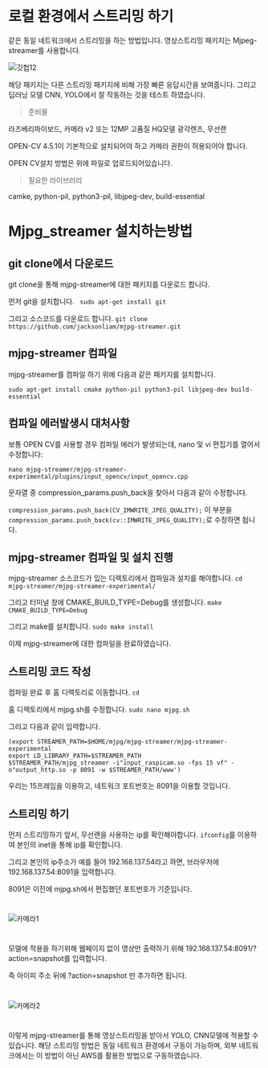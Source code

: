 # 로컬 환경에서 스트리밍 하기

같은 동일 네트워크에서 스트리밍을 하는 방법입니다.
영상스트리밍 패키지는 Mjpeg-streamer를 사용합니다.

![깃헙12](https://user-images.githubusercontent.com/77596373/133740319-c13ac05f-605c-4223-bc97-e8094c7424b4.PNG)


해당 패키지는 다른 스트리밍 패키지에 비해 가장 빠른 응답시간을 보여줍니다.
그리고 딥러닝 모델 CNN, YOLO에서 잘 작동하는 것을 테스트 하였습니다.



>준비물

라즈베리파이보드, 카메라 v2 또는 12MP 고품질 HQ모델 광각렌즈, 무선랜

OPEN-CV 4.5.1이 기본적으로 설치되어야 하고 카메라 권한이 허용되어야 합니다.

OPEN CV설치 방법은 위에 파일로 업로드되어있습니다.

>필요한 라이브러리

camke, python-pil, python3-pil, libjpeg-dev, build-essential



# Mjpg_streamer 설치하는방법

## git clone에서 다운로드
git clone을 통해 mjpg-streamer에 대한 패키지를 다운로드 합니다.


먼저 git을 설치합니다.
``` sudo apt-get install git```

그리고 소스코드를 다운로드 합니다.
``` git clone https://github.com/jacksonliam/mjpg-streamer.git ```

## mjpg-streamer 컴파일

mjpg-streamer를 컴파일 하기 위에 다음과 같은 패키지를 설치합니다.

``` sudo apt-get install cmake python-pil python3-pil libjpeg-dev build-essential  ```

## 컴파일 에러발생시 대처사항

보통 OPEN CV를 사용할 경우 컴파일 에러가 발생되는데, nano 및 vi 편집기를 열어서 수정합니다:

``` nano mjpg-streamer/mjpg-streamer-experimental/plugins/input_opencv/input_opencv.cpp ```

문자열 중 compression_params.push_back을 찾아서 다음과 같이 수정합니다.

```compression_params.push_back(CV_IMWRITE_JPEG_QUALITY);``` 이 부분을
```compression_params.push_back(cv::IMWRITE_JPEG_QUALITY);```로 수정하면 됩니다.

## mjpg-streamer 컴파일 및 설치 진행

mjpg-streamer 소스코드가 있는 디렉토리에서 컴파일과 설치를 해야합니다.
``` cd mjpg-streamer/mjpg-streamer-experimental/ ```

그리고 터미널 창에 CMAKE_BUILD_TYPE=Debug를 생성합니다.
``` make CMAKE_BUILD_TYPE=Debug ```

그리고 make를 설치합니다.
``` sudo make install ```

이제 mjpg-streamer에 대한 컴파일을 완료하였습니다. 

## 스트리밍 코드 작성

컴파일 완료 후 홈 디렉토리로 이동합니다. 
``` cd ```

홈 디렉토리에서 mjpg.sh를 수정합니다. 
``` sudo nano mjpg.sh ```

그리고 다음과 같이 입력합니다. 

``` 
(export STREAMER_PATH=$HOME/mjpg/mjpg-streamer/mjpg-streamer-experimental
export LD_LIBRARY_PATH=$STREAMER_PATH
$STREAMER_PATH/mjpg_streamer -i"input_raspicam.so -fps 15 vf" -o"output_http.so -p 8091 -w $STREAMER_PATH/www')

```
우리는 15프레임을 이용하고, 네트워크 포트번호는 8091을 이용할 것입니다.

## 스트리밍 하기

먼저 스트리밍하기 앞서, 무선랜을 사용하는 ip를 확인해야합니다.
``` ifconfig ```를 이용하여 본인의 inet을 통해 ip를 확인합니다.

그리고 본인의 ip주소가 예를 들어 192.168.137.54라고 하면, 브라우저에 192.168.137.54:8091을 입력합니다.

8091은 이전에 mjpg.sh에서 편집했던 포트번호가 기준입니다.

#
![카메라1](https://user-images.githubusercontent.com/77596373/133739005-4df08f8b-4793-443e-92fb-1e4ea6e1887b.png)
#

모델에 적용을 하기위해 웹페이지 없이 영상만 출력하기 위해 192.168.137.54:8091/?action=snapshot를 입력합니다.

즉 아이피 주소 뒤에 ?action=snapshot 만 추가하면 됩니다.

#
![카메라2](https://user-images.githubusercontent.com/77596373/133739249-e4469dcf-2a39-4923-910d-fd9b9e30d502.PNG)
#

이렇게 mjpg-streamer를 통해 영상스트리밍을 받아서 YOLO, CNN모델에 적용할 수 있습니다.
해당 스트리밍 방법은 동일 네트워크 환경에서 구동이 가능하며, 외부 네트워크에서는 이 방법이 아닌 AWS를 활용한 방법으로 구동하였습니다.
